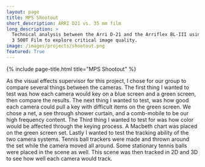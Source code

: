 ```yaml
---
layout: page
title: MPS Shootout
short_description: ARRI D21 vs. 35 mm film
long_description: >
  Technical analysis between the Arri D-21 and the Arriflex BL-III using Vision
  3 500T Film to explore critical image quality.
image: /images/projects/shootout.png
featured: True
---
```


{% include page-title.html title="MPS Shootout" %}

As the visual effects supervisor for this project, I chose for our group to
compare several things between the cameras. The first thing I wanted to test was
how each camera would key on a blue screen and a green screen, then compare the
results. The next thing I wanted to test, was how good each camera could pull a
key with difficult items on the green screen. We chose a net, a see through
shower curtain, and a comb-mobile to be our high frequency content. The Third
thing I wanted to test for was how color would be affected through the keying
process. A Macbeth chart was placed on the green screen set. Lastly I wanted to
test the tracking ability of the two camera systems. Tennis ball trackers were
made and thrown around the set while the camera moved all around. Some
stationary tennis balls were placed in the scene as well. This scene was then
tracked in 2D and 3D to see how well each camera would track.

